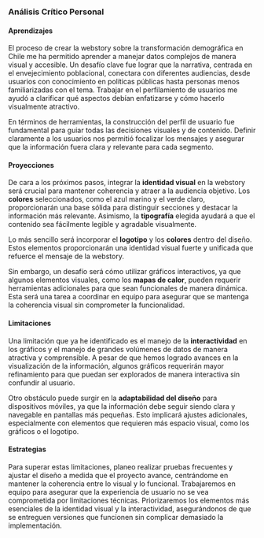 ### Análisis Crítico Personal

#### Aprendizajes
El proceso de crear la webstory sobre la transformación demográfica en Chile me ha permitido aprender a manejar datos complejos de manera visual y accesible. Un desafío clave fue lograr que la narrativa, centrada en el envejecimiento poblacional, conectara con diferentes audiencias, desde usuarios con conocimiento en políticas públicas hasta personas menos familiarizadas con el tema. Trabajar en el perfilamiento de usuarios me ayudó a clarificar qué aspectos debían enfatizarse y cómo hacerlo visualmente atractivo.

En términos de herramientas, la construcción del perfil de usuario fue fundamental para guiar todas las decisiones visuales y de contenido. Definir claramente a los usuarios nos permitió focalizar los mensajes y asegurar que la información fuera clara y relevante para cada segmento.

#### Proyecciones
De cara a los próximos pasos, integrar la **identidad visual** en la webstory será crucial para mantener coherencia y atraer a la audiencia objetivo. Los **colores** seleccionados, como el azul marino y el verde claro, proporcionarán una base sólida para distinguir secciones y destacar la información más relevante. Asimismo, la **tipografía** elegida ayudará a que el contenido sea fácilmente legible y agradable visualmente.

Lo más sencillo será incorporar el **logotipo** y los **colores** dentro del diseño. Estos elementos proporcionarán una identidad visual fuerte y unificada que refuerce el mensaje de la webstory.

Sin embargo, un desafío será cómo utilizar gráficos interactivos, ya que algunos elementos visuales, como los **mapas de calor**, pueden requerir herramientas adicionales para que sean funcionales de manera dinámica. Esta será una tarea a coordinar en equipo para asegurar que se mantenga la coherencia visual sin comprometer la funcionalidad.

#### Limitaciones
Una limitación que ya he identificado es el manejo de la **interactividad** en los gráficos y el manejo de grandes volúmenes de datos de manera atractiva y comprensible. A pesar de que hemos logrado avances en la visualización de la información, algunos gráficos requerirán mayor refinamiento para que puedan ser explorados de manera interactiva sin confundir al usuario.

Otro obstáculo puede surgir en la **adaptabilidad del diseño** para dispositivos móviles, ya que la información debe seguir siendo clara y navegable en pantallas más pequeñas. Esto implicará ajustes adicionales, especialmente con elementos que requieren más espacio visual, como los gráficos o el logotipo.

#### Estrategias
Para superar estas limitaciones, planeo realizar pruebas frecuentes y ajustar el diseño a medida que el proyecto avance, centrándome en mantener la coherencia entre lo visual y lo funcional. Trabajaremos en equipo para asegurar que la experiencia de usuario no se vea comprometida por limitaciones técnicas. Priorizaremos los elementos más esenciales de la identidad visual y la interactividad, asegurándonos de que se entreguen versiones que funcionen sin complicar demasiado la implementación.

